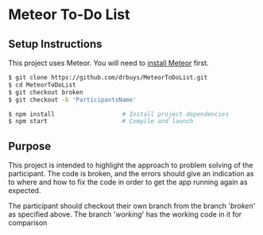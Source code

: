 # Meteor To-Do List

## Setup Instructions
This project uses Meteor. You will need to [install Meteor](https://www.meteor.com/install) first.

```zsh
$ git clone https://github.com/drbuys/MeteorToDoList.git
$ cd MeteorToDoList
$ git checkout broken
$ git checkout -b 'ParticipantsName'

$ npm install                   # Install project dependencies
$ npm start                     # Compile and launch
```

## Purpose
This project is intended to highlight the approach to problem solving of the participant. The code is broken, and the errors should give an indication as to where and how to fix the code in order to get the app running again as expected.

The participant should checkout their own branch from the branch '*broken*' as specified above. The branch '*working*' has the working code in it for comparison

